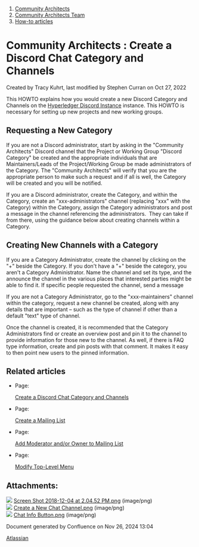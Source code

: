 1. [Community Architects](index.html)
2. [Community Architects Team](Community-Architects-Team_20545564.html)
3. [How-to articles](How-to-articles_20560809.html)

# Community Architects : Create a Discord Chat Category and Channels

Created by Tracy Kuhrt, last modified by Stephen Curran on Oct 27, 2022

This HOWTO explains how you would create a new Discord Category and Channels on the [Hyperledger Discord Instance](https://chat.hyperledger.org) instance. This HOWTO is necessary for setting up new projects and new working groups.

## Requesting a New Category

If you are not a Discord administrator, start by asking in the "Community Architects" Discord channel that the Project or Working Group "Discord Category" be created and the appropriate individuals that are Maintainers/Leads of the Project/Working Group be made administrators of the Category. The "Community Architects" will verify that you are the appropriate person to make such a request and if all is well, the Category will be created and you will be notified.

If you are a Discord administrator, create the Category, and within the Category, create an "xxx-administrators" channel (replacing "xxx" with the Category) within the Category, assign the Category administrators and post a message in the channel referencing the administrators.  They can take if from there, using the guidance below about creating channels within a Category.

## Creating New Channels with a Category

If you are a Category Administrator, create the channel by clicking on the "+" beside the Category. If you don't have a "+" beside the category, you aren't a Category Administrator. Name the channel and set its type, and the announce the channel in the various places that interested parties might be able to find it. If specific people requested the channel, send a message 

If you are not a Category Administrator, go to the "xxx-maintainers" channel within the category, request a new channel be created, along with any details that are important – such as the type of channel if other than a default "text" type of channel.

Once the channel is created, it is recommended that the Category Administrators find or create an overview post and pin it to the channel to provide information for those new to the channel. As well, if there is FAQ type information, create and pin posts with that comment. It makes it easy to then point new users to the pinned information.

## Related articles

- Page:
  
  [Create a Discord Chat Category and Channels](/wiki/spaces/CA/pages/20548244/Create+a+Discord+Chat+Category+and+Channels)
- Page:
  
  [Create a Mailing List](/wiki/spaces/CA/pages/20548248/Create+a+Mailing+List)
- Page:
  
  [Add Moderator and/or Owner to Mailing List](/wiki/spaces/CA/pages/20548258/Add+Moderator+and+or+Owner+to+Mailing+List)
- Page:
  
  [Modify Top-Level Menu](/wiki/spaces/CA/pages/20548266/Modify+Top-Level+Menu)

## Attachments:

![](images/icons/bullet_blue.gif) [Screen Shot 2018-12-04 at 2.04.52 PM.png](attachments/20548244/20560810.png) (image/png)  
![](images/icons/bullet_blue.gif) [Create a New Chat Channel.png](attachments/20548244/20560811.png) (image/png)  
![](images/icons/bullet_blue.gif) [Chat Info Button.png](attachments/20548244/20560812.png) (image/png)

Document generated by Confluence on Nov 26, 2024 13:04

[Atlassian](http://www.atlassian.com/)
